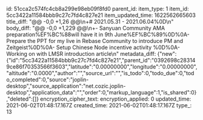 id: 51cca2c574fc4cb8a299e98eb09f8fd0
parent_id: 
item_type: 1
item_id: 5cc3422a11584bbb9c27c7fd4c827e21
item_updated_time: 1622562665603
title_diff: "@@ -0,0 +1,26 @@\\n+# 2021.05.31 - 2021.06.04%0D\\n"
body_diff: "@@ -0,0 +1,229 @@\\n+- Sanyuan Community AMA preparation%EF%BC%88will have it in 9th June%EF%BC%89%0D%0A- Prepare the PPT for my live in Rebase Community to introduce PM and Zeitgeist%0D%0A- Setup Chinese Node incentive activity %0D%0A- Working on with LMSR introduction article\\n"
metadata_diff: {"new":{"id":"5cc3422a11584bbb9c27c7fd4c827e21","parent_id":"0392698c283149ce86f70353566f3603","latitude":"0.00000000","longitude":"0.00000000","altitude":"0.0000","author":"","source_url":"","is_todo":0,"todo_due":0,"todo_completed":0,"source":"joplin-desktop","source_application":"net.cozic.joplin-desktop","application_data":"","order":0,"markup_language":1,"is_shared":0},"deleted":[]}
encryption_cipher_text: 
encryption_applied: 0
updated_time: 2021-06-02T01:48:17.167Z
created_time: 2021-06-02T01:48:17.167Z
type_: 13
